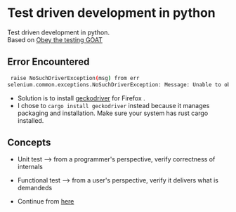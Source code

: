 # Test driven development in python
Test driven development in python.\
Based on [Obey the testing GOAT](https://www.obeythetestinggoat.com/book/pre-requisite-installations.html)

## Error Encountered
```bash
 raise NoSuchDriverException(msg) from err
selenium.common.exceptions.NoSuchDriverException: Message: Unable to obtain driver for firefox; For documentation on this error, please visit: https://www.selenium.dev/documentation/webdriver/troubleshooting/errors/driver_location
```
- Solution is to install [geckodriver](https://github.com/mozilla/geckodriver/releases) for Firefox .
- I chose to `cargo install geckodriver` instead because it manages packaging and installation. Make sure your system has rust cargo installed.

## Concepts
- Unit test --> from a programmer's perspective, verify correctness of internals
- Functional test --> from a user's perspective, verify it delivers what is demandeds

- Continue from [here](https://www.obeythetestinggoat.com/book/chapter_04_philosophy_and_refactoring.html)
